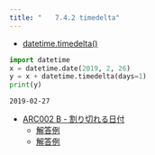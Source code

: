 ```yaml
---
title: "　　7.4.2 timedelta"
---
```


* [datetime.timedelta()](https://docs.python.org/ja/3/library/datetime.html#timedelta-objects)

```python:サンプルコード：sample_570.py
import datetime
x = datetime.date(2019, 2, 26)
y = x + datetime.timedelta(days=1)
print(y)
```

```text:実行結果
2019-02-27
```

- [ARC002 B - 割り切れる日付](https://atcoder.jp/contests/arc002/tasks/arc002_2)
    - [解答例](https://atcoder.jp/contests/arc002/submissions/15568349)
    - [解答例](https://atcoder.jp/contests/arc002/submissions/18291822)